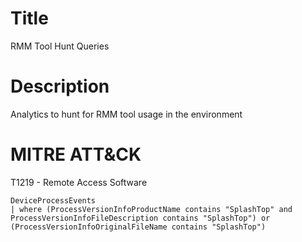 # Title
RMM Tool Hunt Queries

# Description
Analytics to hunt for RMM tool usage in the environment

# MITRE ATT&CK
T1219 - Remote Access Software

```
DeviceProcessEvents
| where (ProcessVersionInfoProductName contains "SplashTop" and ProcessVersionInfoFileDescription contains "SplashTop") or (ProcessVersionInfoOriginalFileName contains "SplashTop")

```
